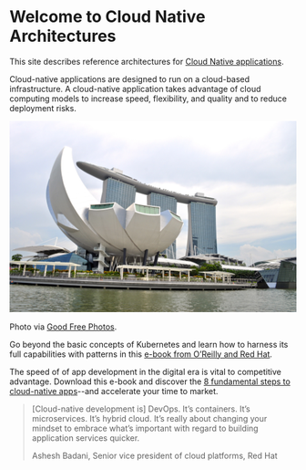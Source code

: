 # Welcome to Cloud Native Architectures

This site describes reference architectures for [Cloud Native applications](https://www.ibm.com/cloud/architecture/architectures/cloud-native/overview). 

Cloud-native applications are designed to run on a cloud-based infrastructure. A cloud-native application takes advantage of cloud computing models to increase speed, flexibility, and quality and to reduce deployment risks.

![architectures](./media/architecture-buildings-in-singapore.jpg)

Photo via <a href="https://www.goodfreephotos.com/">Good Free Photos</a>.

Go beyond the basic concepts of Kubernetes and learn how to harness its full capabilities with patterns in this [e-book from O’Reilly and Red Hat](https://developers.redhat.com/topics/devops).

The speed of of app development in the digital era is vital to competitive advantage. Download this e-book and discover the [8 fundamental steps to cloud-native apps](https://www.redhat.com/en/engage/cloud-native-application-development-20180622)--and accelerate your time to market.

> [Cloud-native development is] DevOps. It’s containers. It’s microservices. It’s hybrid cloud. It’s really about changing your mindset to embrace what’s important with regard to building application services quicker.
>
> Ashesh Badani, Senior vice president of cloud platforms, Red Hat
